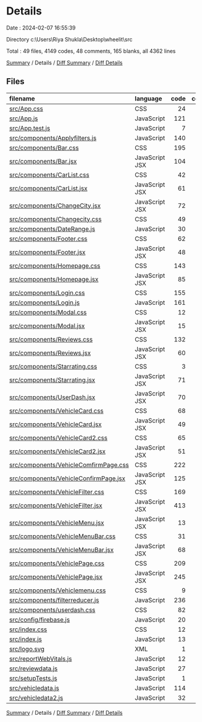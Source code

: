 # Details

Date : 2024-02-07 16:55:39

Directory c:\\Users\\Riya Shukla\\Desktop\\wheelit\\src

Total : 49 files,  4149 codes, 48 comments, 165 blanks, all 4362 lines

[Summary](results.md) / Details / [Diff Summary](diff.md) / [Diff Details](diff-details.md)

## Files
| filename | language | code | comment | blank | total |
| :--- | :--- | ---: | ---: | ---: | ---: |
| [src/App.css](/src/App.css) | CSS | 24 | 3 | 4 | 31 |
| [src/App.js](/src/App.js) | JavaScript | 121 | 0 | 5 | 126 |
| [src/App.test.js](/src/App.test.js) | JavaScript | 7 | 0 | 2 | 9 |
| [src/components/Applyfilters.js](/src/components/Applyfilters.js) | JavaScript | 140 | 0 | 1 | 141 |
| [src/components/Bar.css](/src/components/Bar.css) | CSS | 195 | 3 | 6 | 204 |
| [src/components/Bar.jsx](/src/components/Bar.jsx) | JavaScript JSX | 104 | 0 | 4 | 108 |
| [src/components/CarList.css](/src/components/CarList.css) | CSS | 42 | 0 | 2 | 44 |
| [src/components/CarList.jsx](/src/components/CarList.jsx) | JavaScript JSX | 61 | 24 | 3 | 88 |
| [src/components/ChangeCity.jsx](/src/components/ChangeCity.jsx) | JavaScript JSX | 72 | 0 | 3 | 75 |
| [src/components/Changecity.css](/src/components/Changecity.css) | CSS | 49 | 0 | 1 | 50 |
| [src/components/DateRange.js](/src/components/DateRange.js) | JavaScript | 30 | 0 | 3 | 33 |
| [src/components/Footer.css](/src/components/Footer.css) | CSS | 62 | 1 | 2 | 65 |
| [src/components/Footer.jsx](/src/components/Footer.jsx) | JavaScript JSX | 48 | 0 | 3 | 51 |
| [src/components/Homepage.css](/src/components/Homepage.css) | CSS | 143 | 0 | 5 | 148 |
| [src/components/Homepage.jsx](/src/components/Homepage.jsx) | JavaScript JSX | 85 | 0 | 5 | 90 |
| [src/components/Login.css](/src/components/Login.css) | CSS | 155 | 1 | 2 | 158 |
| [src/components/Login.js](/src/components/Login.js) | JavaScript | 161 | 0 | 16 | 177 |
| [src/components/Modal.css](/src/components/Modal.css) | CSS | 12 | 0 | 1 | 13 |
| [src/components/Modal.jsx](/src/components/Modal.jsx) | JavaScript JSX | 15 | 0 | 3 | 18 |
| [src/components/Reviews.css](/src/components/Reviews.css) | CSS | 132 | 5 | 1 | 138 |
| [src/components/Reviews.jsx](/src/components/Reviews.jsx) | JavaScript JSX | 60 | 0 | 7 | 67 |
| [src/components/Starrating.css](/src/components/Starrating.css) | CSS | 3 | 0 | 1 | 4 |
| [src/components/Starrating.jsx](/src/components/Starrating.jsx) | JavaScript JSX | 71 | 0 | 3 | 74 |
| [src/components/UserDash.jsx](/src/components/UserDash.jsx) | JavaScript JSX | 70 | 0 | 6 | 76 |
| [src/components/VehicleCard.css](/src/components/VehicleCard.css) | CSS | 68 | 0 | 2 | 70 |
| [src/components/VehicleCard.jsx](/src/components/VehicleCard.jsx) | JavaScript JSX | 49 | 0 | 4 | 53 |
| [src/components/VehicleCard2.css](/src/components/VehicleCard2.css) | CSS | 65 | 0 | 3 | 68 |
| [src/components/VehicleCard2.jsx](/src/components/VehicleCard2.jsx) | JavaScript JSX | 51 | 0 | 5 | 56 |
| [src/components/VehicleComfirmPage.css](/src/components/VehicleComfirmPage.css) | CSS | 222 | 1 | 4 | 227 |
| [src/components/VehicleConfirmPage.jsx](/src/components/VehicleConfirmPage.jsx) | JavaScript JSX | 125 | 0 | 4 | 129 |
| [src/components/VehicleFilter.css](/src/components/VehicleFilter.css) | CSS | 169 | 0 | 1 | 170 |
| [src/components/VehicleFilter.jsx](/src/components/VehicleFilter.jsx) | JavaScript JSX | 413 | 0 | 7 | 420 |
| [src/components/VehicleMenu.jsx](/src/components/VehicleMenu.jsx) | JavaScript JSX | 13 | 0 | 3 | 16 |
| [src/components/VehicleMenuBar.css](/src/components/VehicleMenuBar.css) | CSS | 31 | 0 | 2 | 33 |
| [src/components/VehicleMenuBar.jsx](/src/components/VehicleMenuBar.jsx) | JavaScript JSX | 68 | 1 | 7 | 76 |
| [src/components/VehiclePage.css](/src/components/VehiclePage.css) | CSS | 209 | 1 | 4 | 214 |
| [src/components/VehiclePage.jsx](/src/components/VehiclePage.jsx) | JavaScript JSX | 245 | 0 | 11 | 256 |
| [src/components/Vehiclemenu.css](/src/components/Vehiclemenu.css) | CSS | 9 | 0 | 1 | 10 |
| [src/components/filterreducer.js](/src/components/filterreducer.js) | JavaScript | 236 | 0 | 1 | 237 |
| [src/components/userdash.css](/src/components/userdash.css) | CSS | 82 | 1 | 2 | 85 |
| [src/config/firebase.js](/src/config/firebase.js) | JavaScript | 20 | 0 | 3 | 23 |
| [src/index.css](/src/index.css) | CSS | 12 | 0 | 2 | 14 |
| [src/index.js](/src/index.js) | JavaScript | 13 | 3 | 3 | 19 |
| [src/logo.svg](/src/logo.svg) | XML | 1 | 0 | 0 | 1 |
| [src/reportWebVitals.js](/src/reportWebVitals.js) | JavaScript | 12 | 0 | 2 | 14 |
| [src/reviewdata.js](/src/reviewdata.js) | JavaScript | 27 | 0 | 1 | 28 |
| [src/setupTests.js](/src/setupTests.js) | JavaScript | 1 | 4 | 1 | 6 |
| [src/vehicledata.js](/src/vehicledata.js) | JavaScript | 114 | 0 | 2 | 116 |
| [src/vehicledata2.js](/src/vehicledata2.js) | JavaScript | 32 | 0 | 1 | 33 |

[Summary](results.md) / Details / [Diff Summary](diff.md) / [Diff Details](diff-details.md)